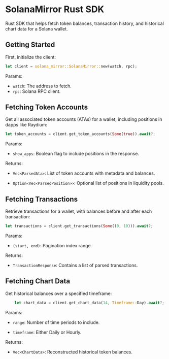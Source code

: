 # SolanaMirror Rust SDK

Rust SDK that helps fetch token balances, transaction history, and historical chart data for a Solana wallet.

## Getting Started

First, initialize the client:

```rust
let client = solana_mirror::SolanaMirror::new(watch, rpc);
```

Params:

- `watch`: The address to fetch.
- `rpc`: Solana RPC client.

## Fetching Token Accounts

Get all associated token accounts (ATAs) for a wallet, including positions in dapps like Raydium:

```rust
let token_accounts = client.get_token_accounts(Some(true)).await?;
```

Params:

- `show_apps`: Boolean flag to include positions in the response.

Returns:

- `Vec<ParsedAta>`: List of token accounts with metadata and balances.

- `Option<Vec<ParsedPosition>>`: Optional list of positions in liquidity pools.

## Fetching Transactions

Retrieve transactions for a wallet, with balances before and after each transaction:

```rust
let transactions = client.get_transactions(Some((0, 10))).await?;
```

Params:

- `(start, end)`: Pagination index range.

Returns:

- `TransactionResponse`: Contains a list of parsed transactions.

## Fetching Chart Data

Get historical balances over a specified timeframe:

```rust
    let chart_data = client.get_chart_data(14, Timeframe::Day).await?;
```

Params:

- `range`: Number of time periods to include.

- `timeframe`: Either Daily or Hourly.

Returns:

- `Vec<ChartData>`: Reconstructed historical token balances.